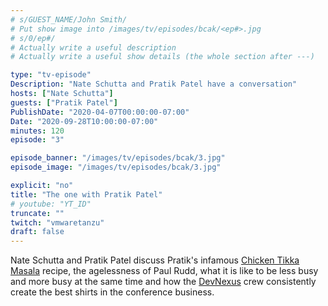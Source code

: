 ```yaml
---
# s/GUEST_NAME/John Smith/
# Put show image into /images/tv/episodes/bcak/<ep#>.jpg
# s/0/ep#/
# Actually write a useful description
# Actually write a useful show details (the whole section after ---)

type: "tv-episode"
Description: "Nate Schutta and Pratik Patel have a conversation"
hosts: ["Nate Schutta"]
guests: ["Pratik Patel"]
PublishDate: "2020-04-07T00:00:00-07:00"
Date: "2020-09-28T10:00:00-07:00"
minutes: 120
episode: "3"

episode_banner: "/images/tv/episodes/bcak/3.jpg"
episode_image: "/images/tv/episodes/bcak/3.jpg"

explicit: "no"
title: "The one with Pratik Patel"
# youtube: "YT_ID"
truncate: ""
twitch: "vmwaretanzu"
draft: false
---
```


Nate Schutta and Pratik Patel discuss Pratik's infamous [Chicken Tikka Masala](https://twitter.com/prpatel/status/1315409025765453824) recipe, the agelessness of Paul Rudd, what it is like to be less busy and more busy at the same time and how the [DevNexus](https://devnexus.com) crew consistently create the best shirts in the conference business.
